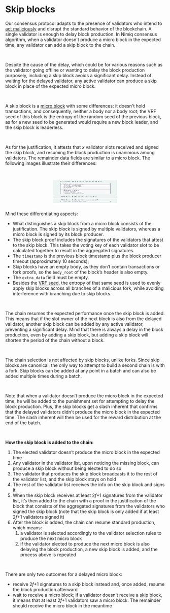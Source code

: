 # Skip blocks

Our consensus protocol adapts to the presence of validators who intend to [act maliciously](penalties.md) and disrupt the standard behavior of the blockchain. A single validator is enough to delay block production. In Nimiq consensus algorithm, when a validator doesn't produce a micro block in the expected time, any validator can add a skip block to the chain.

<br/>

Despite the cause of the delay, which could be for various reasons such as the validator going offline or wanting to delay the block production purposely, including a skip block avoids a significant delay. Instead of waiting for the delayed validator, any active validator can produce a skip block in place of the expected micro block.

<br/>

A skip block is a [micro block](block-format.md#micro-blocks) with some differences: it doesn't hold transactions, and consequently, neither a body nor a body root; the VRF seed of this block is the entropy of the random seed of the previous block, as for a new seed to be generated would require a new block leader, and the skip block is leaderless.

<br/>

As for the justification, it attests that _x_ validator slots received and signed the skip block, and resuming the block production is unanimous among validators. The remainder data fields are similar to a micro block. The following images illustrate their differences:

<br/>

<p align="center">
    <img src="/assets/images/protocol/skip-block.png" alt="Alt Text" width="200" height="80">
</p>

Mind these differentiating aspects:

- What distinguishes a skip block from a micro block consists of the justification. The skip block is signed by multiple validators, whereas a micro block is signed by its block producer.
- The skip block proof includes the signatures of the validators that attest to the skip block. This takes the voting key of each validator slot to be calculated together to result in the aggregated signatures.
- The `timestamp` is the previous block timestamp plus the block producer timeout (approximately 10 seconds);
- Skip blocks have an empty body, as they don’t contain transactions or fork proofs, so the `body_root` of the block’s header is also empty.
- The `extra_data` field must be empty.
- Besides the [VRF seed](verifiable-random-functions.md), the entropy of that same seed is used to evenly apply skip blocks across all branches of a malicious fork, while avoiding interference with branching due to skip blocks.

<br/>

The chain resumes the expected performance once the skip block is added. This means that if the slot owner of the next block is also from the delayed validator, another skip block can be added by any active validator, preventing a significant delay. Mind that there is always a delay in the block production, even by adding a skip block, but adding a skip block will shorten the period of the chain without a block.

<br/>

The chain selection is not affected by skip blocks, unlike forks. Since skip blocks are canonical, the only way to attempt to build a second chain is with a fork. Skip blocks can be added at any point in a batch and can also be added multiple times during a batch.

<br/>

Note that when a validator doesn’t produce the micro block in the expected time, he will be added to the punishment set for attempting to delay the block production. Plus, the skip blocks get a slash inherent that confirms that the delayed validators didn't produce the micro block in the expected time. The slash inherent will then be used for the reward distribution at the end of the batch.

<br/>

**How the skip block is added to the chain:**

1. The elected validator doesn’t produce the micro block in the expected time
2. Any validator in the validator list, upon noticing the missing block, can produce a skip block without being elected to do so
3. The validator that produces the skip block broadcasts it to the rest of the validator list, and the skip block stays on hold
4. The rest of the validator list receives the info on the skip block and signs it
5. When the skip block receives at least 2*f*+1 signatures from the validator list, it’s then added to the chain with a proof in the justification of the block that consists of the aggregated signatures from the validators who signed the skip block (note that the skip block is only added if at least 2*f*+1 validators signed it)
6. After the block is added, the chain can resume standard production, which means:
   1. a validator is selected accordingly to the validator selection rules to produce the next micro block
   2. if the validator elected to produce the next micro block is also delaying the block production, a new skip block is added, and the process above is repeated

<br/>

There are only two outcomes for a delayed micro block:

- receive 2*f*+1 signatures to a skip block instead and, once added, resume the block production afterward
- wait to receive a micro block; if a validator doesn’t receive a skip block, it means that at least 2*f*+1 validators saw a micro block. The remainder should receive the micro block in the meantime
